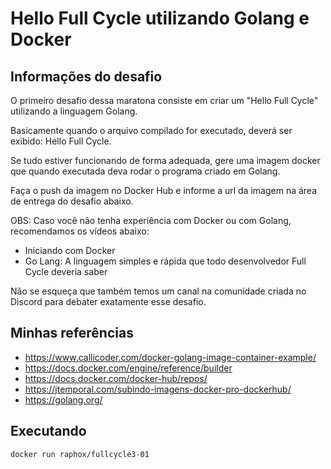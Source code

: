 # Hello Full Cycle utilizando Golang e Docker

## Informações do desafio

O primeiro desafio dessa maratona consiste em criar um "Hello Full Cycle" utilizando a linguagem Golang.

Basicamente quando o arquivo compilado for executado, deverá ser exibido: Hello Full Cycle.

Se tudo estiver funcionando de forma adequada, gere uma imagem docker que quando executada deva rodar o programa criado em Golang.

Faça o push da imagem no Docker Hub e informe a url da imagem na área de entrega do desafio abaixo.

OBS: Caso você não tenha experiência com Docker ou com Golang, recomendamos os vídeos abaixo:

* Iniciando com Docker
* Go Lang: A linguagem simples e rápida que todo desenvolvedor Full Cycle deveria saber

Não se esqueça que também temos um canal na comunidade criada no Discord para debater exatamente esse desafio.

## Minhas referências

* https://www.callicoder.com/docker-golang-image-container-example/
* https://docs.docker.com/engine/reference/builder
* https://docs.docker.com/docker-hub/repos/
* https://jtemporal.com/subindo-imagens-docker-pro-dockerhub/
* https://golang.org/

## Executando

```bash
docker run raphox/fullcycle3-01
```
